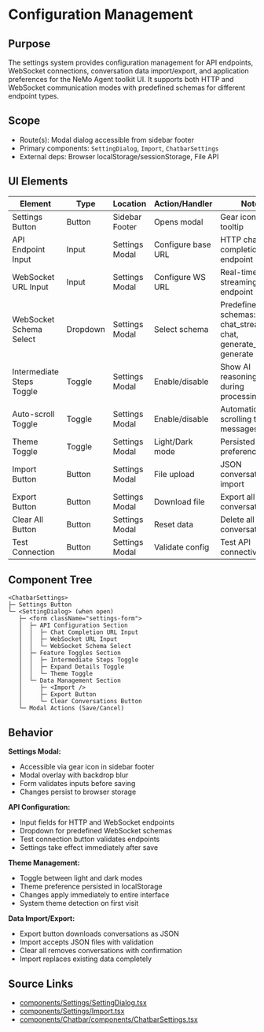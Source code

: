 # Configuration Management

## Purpose
The settings system provides configuration management for API endpoints, WebSocket connections, conversation data import/export, and application preferences for the NeMo Agent toolkit UI. It supports both HTTP and WebSocket communication modes with predefined schemas for different endpoint types.

## Scope
- Route(s): Modal dialog accessible from sidebar footer
- Primary components: `SettingDialog`, `Import`, `ChatbarSettings`
- External deps: Browser localStorage/sessionStorage, File API

## UI Elements

| Element | Type | Location | Action/Handler | Notes |
|--------|------|----------|----------------|-------|
| Settings Button | Button | Sidebar Footer | Opens modal | Gear icon with tooltip |
| API Endpoint Input | Input | Settings Modal | Configure base URL | HTTP chat completion endpoint |
| WebSocket URL Input | Input | Settings Modal | Configure WS URL | Real-time streaming endpoint |
| WebSocket Schema Select | Dropdown | Settings Modal | Select schema | Predefined schemas: chat_stream, chat, generate_stream, generate |
| Intermediate Steps Toggle | Toggle | Settings Modal | Enable/disable | Show AI reasoning steps during processing |
| Auto-scroll Toggle | Toggle | Settings Modal | Enable/disable | Automatic scrolling to latest messages |
| Theme Toggle | Toggle | Settings Modal | Light/Dark mode | Persisted preference |
| Import Button | Button | Settings Modal | File upload | JSON conversation import |
| Export Button | Button | Settings Modal | Download file | Export all conversations |
| Clear All Button | Button | Settings Modal | Reset data | Delete all conversations |
| Test Connection | Button | Settings Modal | Validate config | Test API connectivity |

## Component Tree
```
<ChatbarSettings>
├─ Settings Button
└─ <SettingDialog> (when open)
   ├─ <form className="settings-form">
   │  ├─ API Configuration Section
   │  │  ├─ Chat Completion URL Input
   │  │  ├─ WebSocket URL Input
   │  │  └─ WebSocket Schema Select
   │  ├─ Feature Toggles Section
   │  │  ├─ Intermediate Steps Toggle
   │  │  ├─ Expand Details Toggle
   │  │  └─ Theme Toggle
   │  └─ Data Management Section
   │     ├─ <Import />
   │     ├─ Export Button
   │     └─ Clear Conversations Button
   └─ Modal Actions (Save/Cancel)
```

## Behavior

**Settings Modal:**
- Accessible via gear icon in sidebar footer
- Modal overlay with backdrop blur
- Form validates inputs before saving
- Changes persist to browser storage

**API Configuration:**
- Input fields for HTTP and WebSocket endpoints
- Dropdown for predefined WebSocket schemas
- Test connection button validates endpoints
- Settings take effect immediately after save

**Theme Management:**
- Toggle between light and dark modes
- Theme preference persisted in localStorage
- Changes apply immediately to entire interface
- System theme detection on first visit

**Data Import/Export:**
- Export button downloads conversations as JSON
- Import accepts JSON files with validation
- Clear all removes conversations with confirmation
- Import replaces existing data completely

## Source Links
- [components/Settings/SettingDialog.tsx](../../../components/Settings/SettingDialog.tsx)
- [components/Settings/Import.tsx](../../../components/Settings/Import.tsx)
- [components/Chatbar/components/ChatbarSettings.tsx](../../../components/Chatbar/components/ChatbarSettings.tsx)
